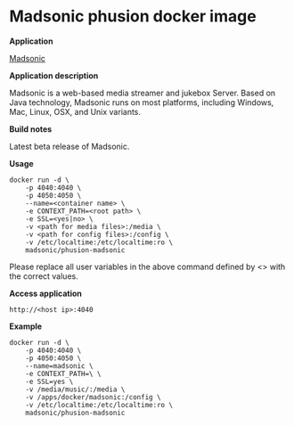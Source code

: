 Madsonic phusion docker image 
=============================

**Application**

[Madsonic](http://beta.madsonic.org/pages/index.jsp)

**Application description**

Madsonic is a web-based media streamer and jukebox Server. 
Based on Java technology, Madsonic runs on most platforms,
including Windows, Mac, Linux, OSX, and Unix variants.

**Build notes**

Latest beta release of Madsonic.

**Usage**

```
docker run -d \
	-p 4040:4040 \
	-p 4050:4050 \
	--name=<container name> \
	-e CONTEXT_PATH=<root path> \
	-e SSL=<yes|no> \
	-v <path for media files>:/media \
	-v <path for config files>:/config \
	-v /etc/localtime:/etc/localtime:ro \
	madsonic/phusion-madsonic
```

Please replace all user variables in the above command defined by <> with the correct values.

**Access application**

`http://<host ip>:4040`

**Example**

```
docker run -d \
	-p 4040:4040 \
	-p 4050:4050 \
	--name=madsonic \
	-e CONTEXT_PATH=\ \
	-e SSL=yes \
	-v /media/music/:/media \
	-v /apps/docker/madsonic:/config \
	-v /etc/localtime:/etc/localtime:ro \
	madsonic/phusion-madsonic
```
